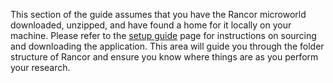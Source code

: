 This section of the guide assumes that you have the Rancor microworld downloaded, unzipped, and have found a home for it locally on your machine. Please refer to the [setup guide](https://github.com/rogerlew/rancor-release/wiki/Getting-Started) page for instructions on sourcing and downloading the application. This area will guide you through the folder structure of Rancor and ensure you know where things are as you perform your research.
